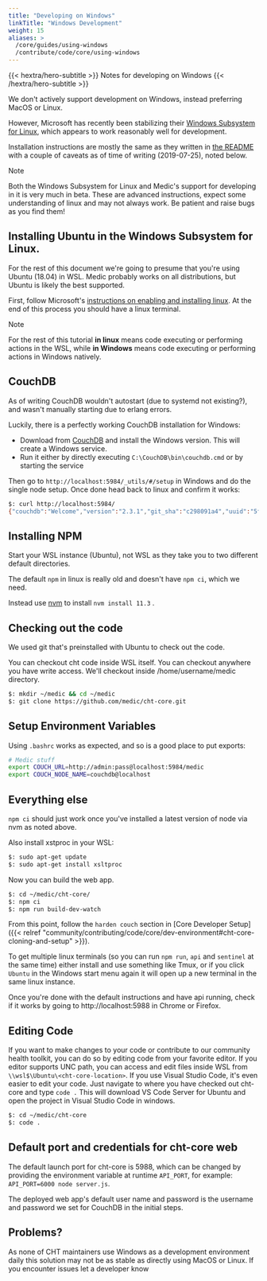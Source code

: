 ```yaml
---
title: "Developing on Windows"
linkTitle: "Windows Development"
weight: 15
aliases: >
  /core/guides/using-windows
  /contribute/code/core/using-windows
---
```


{{< hextra/hero-subtitle >}}
  Notes for developing on Windows
{{< /hextra/hero-subtitle >}}

We don't actively support development on Windows, instead preferring MacOS or Linux.

However, Microsoft has recently been stabilizing their [Windows Subsystem for Linux](https://docs.microsoft.com/en-us/windows/wsl/about), which appears to work reasonably well for development.

Installation instructions are mostly the same as they written in [the README](https://github.com/medic/cht-core/blob/master/README.md) with a couple of caveats as of time of writing (2019-07-25), noted below.

> [!NOTE] 
> Both the Windows Subsystem for Linux and Medic's support for developing in it is very much in beta. These are advanced instructions, expect some understanding of linux and may not always work. Be patient and raise bugs as you find them!

## Installing Ubuntu in the Windows Subsystem for Linux.

For the rest of this document we're going to presume that you're using Ubuntu (18.04) in WSL. Medic probably works on all distributions, but Ubuntu is likely the best supported.

First, follow Microsoft's [instructions on enabling and installing linux](https://docs.microsoft.com/en-us/windows/wsl/install-win10). At the end of this process you should have a linux terminal.

> [!NOTE] 
> For the rest of this tutorial **in linux** means code executing or performing actions in the WSL, while **in Windows** means code executing or performing actions in Windows natively.

## CouchDB

As of writing CouchDB wouldn't autostart (due to systemd not existing?), and wasn't manually starting due to erlang errors.

Luckily, there is a perfectly working CouchDB installation for Windows:
 - Download from [CouchDB](https://couchdb.apache.org/#download) and install the Windows version. This will create a Windows service.
 - Run it either by directly executing `C:\CouchDB\bin\couchdb.cmd` or by starting the service

Then go to `http://localhost:5984/_utils/#/setup` in Windows and do the single node setup. Once done head back to linux and confirm it works:

```bash
$: curl http://localhost:5984/
{"couchdb":"Welcome","version":"2.3.1","git_sha":"c298091a4","uuid":"5f60350abaaa11c0131a5630e83ae979","features":["pluggable-storage-engines","scheduler"],"vendor":{"name":"The Apache Software Foundation"}}
```

## Installing NPM
Start your WSL instance (Ubuntu), not WSL as they take you to two different default directories. 

The default `npm` in linux is really old and doesn't have `npm ci`, which we need.

Instead use [nvm](https://github.com/nvm-sh/nvm) to install  `nvm install 11.3` .


## Checking out the code

We used git that's preinstalled with Ubuntu to check out the code.

You can checkout cht code inside WSL itself. You can checkout anywhere you have write access. We'll checkout inside /home/username/medic directory. 

```bash
$: mkdir ~/medic && cd ~/medic
$: git clone https://github.com/medic/cht-core.git
```

## Setup Environment Variables

Using `.bashrc` works as expected, and so is a good place to put exports:

```bash
# Medic stuff
export COUCH_URL=http://admin:pass@localhost:5984/medic
export COUCH_NODE_NAME=couchdb@localhost
```

## Everything else

`npm ci` should just work once you've installed a latest version of node via nvm as noted above.

Also install xstproc in your WSL:
```bash
$: sudo apt-get update
$: sudo apt-get install xsltproc
```

Now you can build the web app. 

```bash
$: cd ~/medic/cht-core/
$: npm ci
$: npm run build-dev-watch
```

From this point, follow the `harden couch` section in [Core Developer Setup]({{< relref "community/contributing/code/core/dev-environment#cht-core-cloning-and-setup" >}}).


To get multiple linux terminals (so you can run `npm run`, `api` and `sentinel` at the same time) either install and use something like Tmux, or if you click `Ubuntu` in the Windows start menu again it will open up a new terminal in the same linux instance.

Once you're done with the default instructions and have api running, check if it works by going to http://localhost:5988 in Chrome or Firefox.

## Editing Code
If you want to make changes to your code or contribute to our community health toolkit, you can do so by editing code from your favorite editor. If you editor supports UNC path, you can access and edit files inside WSL from `\\wsl$\Ubuntu\<cht-core-location>`. If you use Visual Studio Code, it's even easier to edit your code. Just navigate to where you have checked out cht-core and type `code .` This will download VS Code Server for Ubuntu and open the project in Visual Studio Code in windows. 

```bash
$: cd ~/medic/cht-core
$: code .
```

## Default port and credentials for cht-core web
The default launch port for cht-core is 5988, which can be changed by providing the environment variable at runtime `API_PORT`, for example: `API_PORT=6000 node server.js`.

The deployed web app's default user name and password is the username and password we set for CouchDB in the initial steps.

## Problems?
As none of CHT maintainers use Windows as a development environment daily this solution may not be as stable as directly using MacOS or Linux. If you encounter issues let a developer know
